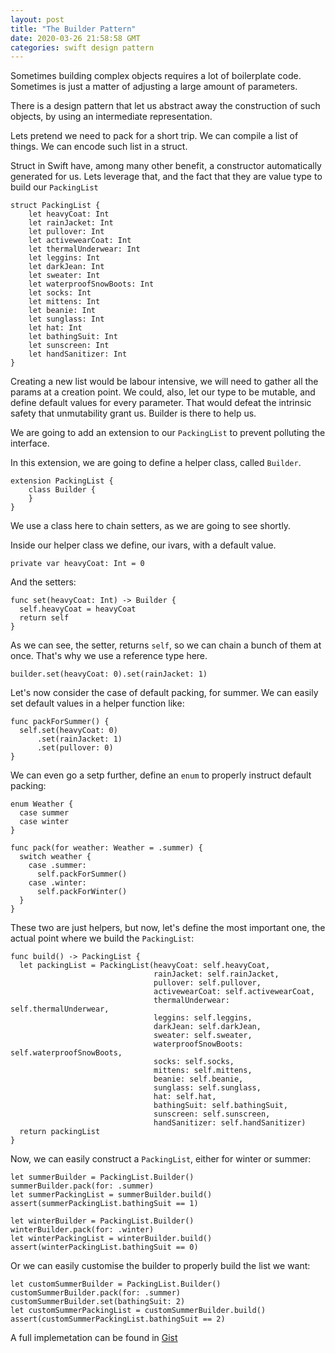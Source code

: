```yaml
---
layout: post
title: "The Builder Pattern"
date: 2020-03-26 21:58:58 GMT
categories: swift design pattern
---
```


Sometimes building complex objects requires a lot of boilerplate code. Sometimes is just a matter of adjusting a large amount of parameters. 

There is a design pattern that let us abstract away the construction of such objects, by using an intermediate representation. 

Lets pretend we need to pack for a short trip. We can compile a list of things. We can encode such list in a struct. 

Struct in Swift have, among many other benefit, a constructor automatically generated for us. Lets leverage that, and the fact that they are value type to build our `PackingList` 

```
struct PackingList {
    let heavyCoat: Int
    let rainJacket: Int
    let pullover: Int
    let activewearCoat: Int
    let thermalUnderwear: Int
    let leggins: Int
    let darkJean: Int
    let sweater: Int
    let waterproofSnowBoots: Int
    let socks: Int
    let mittens: Int
    let beanie: Int
    let sunglass: Int
    let hat: Int
    let bathingSuit: Int
    let sunscreen: Int
    let handSanitizer: Int
}
```

Creating a new list would be labour intensive, we will need to gather all the params at a creation point. We could, also, let our type to be mutable, and define default values for every parameter. That would defeat the intrinsic safety that unmutability grant us. Builder is there to help us. 

We are going to add an extension to our `PackingList` to prevent polluting the interface. 

In this extension, we are going to define a helper class, called `Builder`. 

```
extension PackingList {
    class Builder {
    }
}
```

We use a class here to chain setters, as we are going to see shortly. 

Inside our helper class we define, our ivars, with a default value. 

```
private var heavyCoat: Int = 0
```

And the setters: 

```
func set(heavyCoat: Int) -> Builder {
  self.heavyCoat = heavyCoat
  return self
}
```

As we can see, the setter, returns `self`, so we can chain a bunch of them at once. That's why we use a reference type here. 

```
builder.set(heavyCoat: 0).set(rainJacket: 1)
```

Let's now consider the case of default packing, for summer. We can easily set default values in a helper function like:

```
func packForSummer() {
  self.set(heavyCoat: 0)
      .set(rainJacket: 1)
      .set(pullover: 0)
}
```

We can even go a setp further, define an `enum` to properly instruct default packing:

```
enum Weather {
  case summer
  case winter
}

func pack(for weather: Weather = .summer) {
  switch weather {
    case .summer:
      self.packForSummer()
    case .winter:
      self.packForWinter() 
  }
}
```

These two are just helpers, but now, let's define the most important one, the actual point where we build the `PackingList`: 

```
func build() -> PackingList {
  let packingList = PackingList(heavyCoat: self.heavyCoat,
                                rainJacket: self.rainJacket,
                                pullover: self.pullover,
                                activewearCoat: self.activewearCoat,
                                thermalUnderwear: self.thermalUnderwear,
                                leggins: self.leggins,
                                darkJean: self.darkJean,
                                sweater: self.sweater,
                                waterproofSnowBoots: self.waterproofSnowBoots,
                                socks: self.socks,
                                mittens: self.mittens,
                                beanie: self.beanie,
                                sunglass: self.sunglass,
                                hat: self.hat,
                                bathingSuit: self.bathingSuit,
                                sunscreen: self.sunscreen,
                                handSanitizer: self.handSanitizer)
  return packingList
}
```

Now, we can easily construct a `PackingList`, either for winter or summer:

```
let summerBuilder = PackingList.Builder()
summerBuilder.pack(for: .summer)
let summerPackingList = summerBuilder.build()
assert(summerPackingList.bathingSuit == 1)

let winterBuilder = PackingList.Builder()
winterBuilder.pack(for: .winter)
let winterPackingList = winterBuilder.build()
assert(winterPackingList.bathingSuit == 0)

```

Or we can easily customise the builder to properly build the list we want: 

```
let customSummerBuilder = PackingList.Builder()
customSummerBuilder.pack(for: .summer)
customSummerBuilder.set(bathingSuit: 2)
let customSummerPackingList = customSummerBuilder.build()
assert(customSummerPackingList.bathingSuit == 2)
```

A full implemetation can be found in [Gist](https://gist.github.com/volonbolon/c9b769ffc11ab93075668745a7bc0b71)